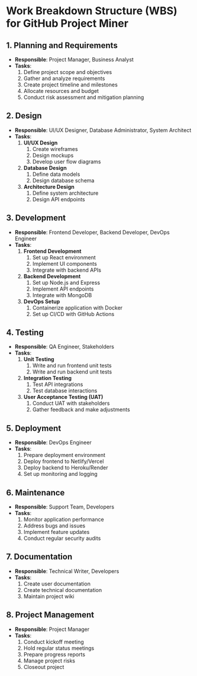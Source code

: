 # Work Breakdown Structure (WBS) for GitHub Project Miner

## 1. Planning and Requirements
- **Responsible**: Project Manager, Business Analyst
- **Tasks**:
  1. Define project scope and objectives
  2. Gather and analyze requirements
  3. Create project timeline and milestones
  4. Allocate resources and budget
  5. Conduct risk assessment and mitigation planning

## 2. Design
- **Responsible**: UI/UX Designer, Database Administrator, System Architect
- **Tasks**:
  1. **UI/UX Design**
     1. Create wireframes
     2. Design mockups
     3. Develop user flow diagrams
  2. **Database Design**
     1. Define data models
     2. Design database schema
  3. **Architecture Design**
     1. Define system architecture
     2. Design API endpoints

## 3. Development
- **Responsible**: Frontend Developer, Backend Developer, DevOps Engineer
- **Tasks**:
  1. **Frontend Development**
     1. Set up React environment
     2. Implement UI components
     3. Integrate with backend APIs
  2. **Backend Development**
     1. Set up Node.js and Express
     2. Implement API endpoints
     3. Integrate with MongoDB
  3. **DevOps Setup**
     1. Containerize application with Docker
     2. Set up CI/CD with GitHub Actions

## 4. Testing
- **Responsible**: QA Engineer, Stakeholders
- **Tasks**:
  1. **Unit Testing**
     1. Write and run frontend unit tests
     2. Write and run backend unit tests
  2. **Integration Testing**
     1. Test API integrations
     2. Test database interactions
  3. **User Acceptance Testing (UAT)**
     1. Conduct UAT with stakeholders
     2. Gather feedback and make adjustments

## 5. Deployment
- **Responsible**: DevOps Engineer
- **Tasks**:
  1. Prepare deployment environment
  2. Deploy frontend to Netlify/Vercel
  3. Deploy backend to Heroku/Render
  4. Set up monitoring and logging

## 6. Maintenance
- **Responsible**: Support Team, Developers
- **Tasks**:
  1. Monitor application performance
  2. Address bugs and issues
  3. Implement feature updates
  4. Conduct regular security audits

## 7. Documentation
- **Responsible**: Technical Writer, Developers
- **Tasks**:
  1. Create user documentation
  2. Create technical documentation
  3. Maintain project wiki

## 8. Project Management
- **Responsible**: Project Manager
- **Tasks**:
  1. Conduct kickoff meeting
  2. Hold regular status meetings
  3. Prepare progress reports
  4. Manage project risks
  5. Closeout project